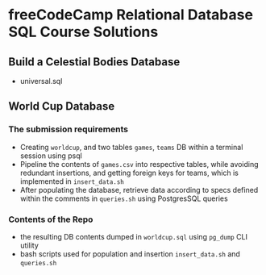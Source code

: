 # freeCodeCamp Relational Database SQL Course Solutions

## Build a Celestial Bodies Database

   - universal.sql

## World Cup Database

### The submission requirements
- Creating `worldcup`, and two tables `games`, `teams` DB within a terminal session using psql
- Pipeline the contents of `games.csv` into respective tables, while avoiding redundant insertions, and getting foreign keys for teams, which is implemented in `insert_data.sh`
- After populating the database, retrieve data according to specs defined within the comments in `queries.sh` using PostgresSQL queries

### Contents of the Repo
- the resulting DB contents dumped in `worldcup.sql` using `pg_dump` CLI utility
- bash scripts used for population and insertion `insert_data.sh` and `queries.sh`
